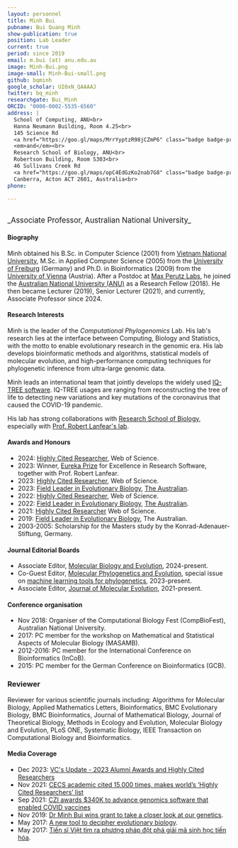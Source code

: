 ```yaml
---
layout: personnel
title: Minh Bui
pubname: Bui Quang Minh
show-publication: true
position: Lab Leader
current: true
period: since 2019
email: m.bui (at) anu.edu.au
image: Minh-Bui.png
image-small: Minh-Bui-small.png
github: bqminh
google_scholar: UI0xN_QAAAAJ
twitter: bq_minh
researchgate: Bui_Minh
ORCID: "0000-0002-5535-6560"
address: |
  School of Computing, ANU<br>
  Hanna Neumann Building, Room 4.25<br>
  145 Science Rd
  <a href="https://goo.gl/maps/MrrYyptzR98jCZmP6" class="badge badge-primary"><i class="fa fa-map-marker"></i> map</a><br>
  <em>and</em><br>
  Research School of Biology, ANU<br>
  Robertson Building, Room S303<br>
  46 Sullivans Creek Rd
  <a href="https://goo.gl/maps/opC4EdGzKo2nab7G8" class="badge badge-primary"><i class="fa fa-map-marker"></i> map</a><br>
  Canberra, Acton ACT 2601, Australia<br>
phone:

---
```


<br>
<big>_Associate Professor, Australian National University_</big>


#### Biography

Minh obtained his B.Sc. in Computer Science (2001) from 
[Vietnam National University](https://vnu.edu.vn/eng/), 
M.Sc. in Applied Computer Science (2005) from the 
[University of Freiburg](http://www.uni-freiburg.de) (Germany)
and Ph.D. in Bioinformatics (2009) from the 
[University of Vienna](https://www.univie.ac.at) (Austria).
After a Postdoc at [Max Perutz Labs](https://www.maxperutzlabs.ac.at),
he joined the [Australian National University (ANU)](https://www.anu.edu.au) as 
a Research Fellow (2018). He then became Lecturer (2019), Senior Lecturer (2021), 
and currently, Associate Professor since 2024.

#### Research Interests

Minh is the leader of the _Computational Phylogenomics_ Lab. 
His lab's research lies at the interface between Computing, Biology and Statistics, 
with the motto to enable evolutionary research in the genomic era. 
His lab develops bioinformatic methods and algorithms, statistical models of molecular evolution, 
and high-performance computing techniques for phylogenetic inference 
from ultra-large genomic data. 

Minh leads an international team that jointly develops the widely used 
[IQ-TREE software](https://iqtree.github.io). IQ-TREE usages are ranging 
from reconstructing the tree of life to detecting new variations and 
key mutations of the coronavirus that caused the COVID-19 pandemic.

His lab has strong collaborations with [Research School of Biology](https://biology.anu.edu.au/),
especially with [Prof. Robert Lanfear's lab](https://biology.anu.edu.au/research/research-groups/lanfear-group-mutation-molecular-evolution-and-phylogenetics).

#### Awards and Honours

* 2024: [Highly Cited Researcher](https://clarivate.com/highly-cited-researchers/?action=clv_hcr_members_filter&clv-paged=1&clv-category=&clv-institution=Australian%20National%20University&clv-region=&clv-name=), Web of Science.
* 2023: Winner, [Eureka Prize](https://australian.museum/get-involved/eureka-prizes/2023-eureka-prize-winners/) 
  for Excellence in Research Software, together with Prof. Robert Lanfear.
* 2023: [Highly Cited Researcher](https://recognition.webofscience.com/awards/highly-cited/2023/), Web of Science.
* 2023: [Field Leader in Evolutionary Biology](https://todayspaper.theaustralian.com.au/html5/reader/production/default.aspx?pubname=&edid=e45ac3b6-47df-44cc-b1ab-939725e848e8), [The Australian](https://www.theaustralian.com.au/special-reports/amphibians-are-endangered-and-not-yet-well-understood/news-story/788f9d180eb8288326f25f3fff7948b7).
* 2022: [Highly Cited Researcher](https://recognition.webofscience.com/awards/highly-cited/2022/), Web of Science.
* 2022: [Field Leader in Evolutionary Biology](https://www.leagueofscholars.com/media/2023%20RESEARCH%20Magazine.pdf), [The Australian](https://www.theaustralian.com.au/special-reports/amphibians-are-endangered-and-not-yet-well-understood/news-story/788f9d180eb8288326f25f3fff7948b7).
* 2021: [Highly Cited Researcher](https://recognition.webofscience.com/awards/highly-cited/2021/) Web of Science.
* 2019: [Field Leader in Evolutionary Biology](https://specialreports.theaustralian.com.au/1540291/life-sciences-earth-sciences/), The Australian.
* 2003-2005: Scholarship for the Masters study by the Konrad-Adenauer-Stiftung, Germany.

#### Journal Editorial Boards

* Associate Editor, [Molecular Biology and Evolution](https://academic.oup.com/mbe), 2024-present.
* Co-Guest Editor, [Molecular Phylogenetics and Evolution](https://www.sciencedirect.com/journal/molecular-phylogenetics-and-evolution),
  special issue on [machine learning tools for phylogenetics](https://www.sciencedirect.com/journal/molecular-phylogenetics-and-evolution/about/call-for-papers#machine-learning-tools-for-molecular-phylogenetics-evolutionary-and-population-genomics), 2023-present.  
* Associate Editor, [Journal of Molecular Evolution](https://www.springer.com/journal/239), 2021-present.

#### Conference organisation

* Nov 2018: Organiser of the Computational Biology Fest (CompBioFest), Australian National University.
* 2017: PC member for the workshop on Mathematical and Statistical Aspects of Molecular Biology (MASAMB).
* 2012-2016: PC member for the International Conference on Bioinformatics (InCoB).
* 2015: PC member for the German Conference on Bioinformatics (GCB).

### Reviewer

Reviewer for various scientific journals including: 
Algorithms for Molecular Biology, Applied Mathematics Letters, 
Bioinformatics, BMC Evolutionary Biology, BMC Bioinformatics, 
Journal of Mathematical Biology, Journal of Theoretical Biology, 
Methods in Ecology and Evolution, Molecular Biology and Evolution, 
PLoS ONE, Systematic Biology, 
IEEE Transaction on Computational Biology and Bioinformatics.


#### Media Coverage

* Dec 2023: [VC's Update - 2023 Alumni Awards and Highly Cited Researchers](https://www.anu.edu.au/news/all-news/vcs-update-2023-alumni-awards-and-highly-cited-researchers)
* Nov 2021: [CECS academic cited 15,000 times, makes world’s ‘Highly Cited Researchers’ list](https://cs.anu.edu.au/news/cecs-academic-cited-15000-times-makes-worlds-highly-cited-researchers-list)
* Sep 2021: [CZI awards $340K to advance genomics software that enabled COVID vaccines](https://cecs.anu.edu.au/news/czi-awards-340k-advance-genomics-software-enabled-covid-vaccines)
* Nov 2019: [Dr Minh Bui wins grant to take a closer look at our genetics](https://cs.anu.edu.au/news/dr-minh-bui-wins-grant-take-closer-look-our-genetics).
* May 2017: [A new tool to decipher evolutionary biology](https://medienportal.univie.ac.at/presse/aktuelle-pressemeldungen/detailansicht/artikel/neues-werkzeug-zur-entschluesselung-der-evolutionsbiologie/).
* May 2017: [Tiến sĩ Việt tìm ra phương pháp đột phá giải mã sinh học tiến hóa](https://dantri.com.vn/giao-duc-khuyen-hoc/tien-si-viet-tim-ra-phuong-phap-dot-pha-giai-ma-sinh-hoc-tien-hoa-20170515065354906.htm).

